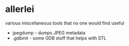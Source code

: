 allerlei
========

various miscellaneous tools that no one would find useful

* jpegdump - dumps JPEG metadata
* .gdbinit - some GDB stuff that helps with STL
